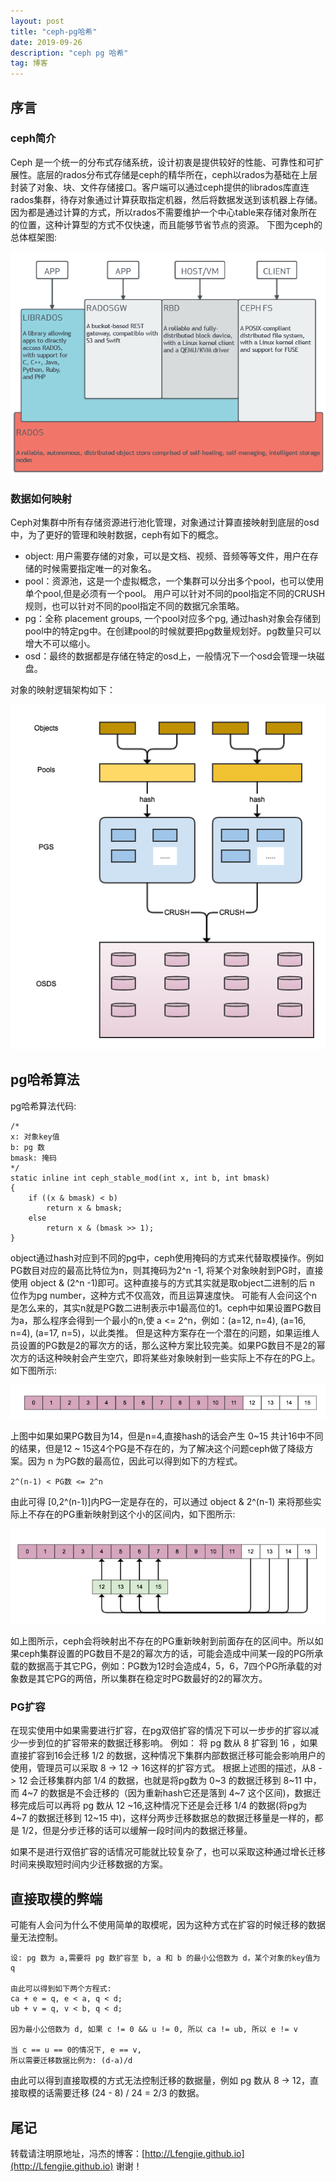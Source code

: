 ```yaml
---
layout: post
title: "ceph-pg哈希"
date: 2019-09-26
description: "ceph pg 哈希"
tag: 博客 
---
```


## 序言
### ceph简介
Ceph 是一个统一的分布式存储系统，设计初衷是提供较好的性能、可靠性和可扩展性。底层的rados分布式存储是ceph的精华所在，ceph以rados为基础在上层封装了对象、块、文件存储接口。客户端可以通过ceph提供的librados库直连rados集群，待存对象通过计算获取指定机器，然后将数据发送到该机器上存储。因为都是通过计算的方式，所以rados不需要维护一个中心table来存储对象所在的位置，这种计算型的方式不仅快速，而且能够节省节点的资源。
下图为ceph的总体框架图:

![ceph架构](/images/posts/ceph.png)

### 数据如何映射
Ceph对集群中所有存储资源进行池化管理，对象通过计算直接映射到底层的osd中，为了更好的管理和映射数据，ceph有如下的概念。
- object: 用户需要存储的对象，可以是文档、视频、音频等等文件，用户在存储的时候需要指定唯一的对象名。
- pool：资源池，这是一个虚拟概念，一个集群可以分出多个pool，也可以使用单个pool,但是必须有一个pool。 用户可以针对不同的pool指定不同的CRUSH规则，也可以针对不同的pool指定不同的数据冗余策略。
- pg：全称 placement groups, 一个pool对应多个pg, 通过hash对象会存储到pool中的特定pg中。在创建pool的时候就要把pg数量规划好。pg数量只可以增大不可以缩小。
- osd：最终的数据都是存储在特定的osd上，一般情况下一个osd会管理一块磁盘。

对象的映射逻辑架构如下：

![ceph-object映射过程](/images/posts/ceph-object映射过程.png)


## pg哈希算法
pg哈希算法代码:
```
/* 
x: 对象key值
b: pg 数
bmask: 掩码
*/
static inline int ceph_stable_mod(int x, int b, int bmask)
{
	if ((x & bmask) < b)
		return x & bmask;
	else
		return x & (bmask >> 1);
}
```

object通过hash对应到不同的pg中，ceph使用掩码的方式来代替取模操作。例如PG数目对应的最高比特位为n，则其掩码为2^n -1, 将某个对象映射到PG时，直接使用 object & (2^n -1)即可。这种直接与的方式其实就是取object二进制的后 n 位作为pg number，这种方式不仅高效，而且运算速度快。
可能有人会问这个n是怎么来的，其实n就是PG数二进制表示中1最高位的1。ceph中如果设置PG数目为a，那么程序会得到一个最小的n,使 a <= 2^n，例如：(a=12, n=4), (a=16, n=4), (a=17, n=5)，以此类推。
但是这种方案存在一个潜在的问题，如果运维人员设置的PG数是2的幂次方的话，那么这种方案比较完美。如果PG数目不是2的幂次方的话这种映射会产生空穴，即将某些对象映射到一些实际上不存在的PG上。如下图所示:

![ceph pg掩码](/images/posts/ceph-掩码事例.png)

上图中如果如果PG数目为14，但是n=4,直接hash的话会产生 0~15 共计16中不同的结果，但是12 ~ 15这4个PG是不存在的，为了解决这个问题ceph做了降级方案。因为 n 为PG数的最高位，因此可以得到如下的方程式。

```
2^(n-1) < PG数 <= 2^n
```

由此可得 [0,2^(n-1)]内PG一定是存在的，可以通过 object & 2^(n-1) 来将那些实际上不存在的PG重新映射到这个小的区间内，如下图所示:

![ceph-object重新映射过程](/images/posts/ceph-object映射过程-重新映射.png)

如上图所示，ceph会将映射出不存在的PG重新映射到前面存在的区间中。所以如果ceph集群设置的PG数目不是2的幂次方的话，可能会造成中间某一段的PG所承载的数据高于其它PG，例如：PG数为12时会造成4，5，6，7四个PG所承载的对象数是其它PG的两倍，所以集群在稳定时PG数最好的2的幂次方。

### PG扩容
在现实使用中如果需要进行扩容，在pg双倍扩容的情况下可以一步步的扩容以减少一步到位的扩容带来的数据迁移影响。
例如：
将 pg 数从 8 扩容到 16 ，如果直接扩容到16会迁移 1/2 的数据，这种情况下集群内部数据迁移可能会影响用户的使用，管理员可以采取 8 -> 12 -> 16这样的扩容方式。
根据上述图的描述，从8 -> 12 会迁移集群内部 1/4 的数据，也就是将pg数为 0~3 的数据迁移到 8~11 中，而 4~7 的数据是不会迁移的（因为重新hash它还是落到 4~7 这个区间)，数据迁移完成后可以再将 pg 数从 12 ~16,这种情况下还是会迁移 1/4 的数据(将pg为 4~7 的数据迁移到 12~15 中)，这样分两步迁移数据总的数据迁移量是一样的，都是 1/2，但是分步迁移的话可以缓解一段时间内的数据迁移量。

如果不是进行双倍扩容的话情况可能就比较复杂了，也可以采取这种通过增长迁移时间来换取短时间内少迁移数据的方案。

## 直接取模的弊端
可能有人会问为什么不使用简单的取模呢，因为这种方式在扩容的时候迁移的数据量无法控制。

```
设: pg 数为 a,需要将 pg 数扩容至 b, a 和 b 的最小公倍数为 d，某个对象的key值为 q
    
由此可以得到如下两个方程式:
ca + e = q, e < a, q < d;
ub + v = q, v < b, q < d;

因为最小公倍数为 d, 如果 c != 0 && u != 0, 所以 ca != ub, 所以 e != v

当 c == u == 0的情况下, e == v,
所以需要迁移数据比例为: (d-a)/d
```

由此可以得到直接取模的方式无法控制迁移的数据量，例如 pg 数从 8 -> 12，直接取模的话需要迁移 (24 - 8) / 24 = 2/3 的数据。

## 尾记
转载请注明原地址，冯杰的博客：[http://Lfengjie.github.io](http://Lfengjie.github.io) 谢谢！
